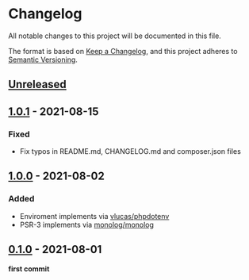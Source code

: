# Changelog

All notable changes to this project will be documented in this file.

The format is based on [Keep a Changelog](https://keepachangelog.com/en/1.0.0/),
and this project adheres to [Semantic Versioning](https://semver.org/spec/v2.0.0.html).

## [Unreleased]

## [1.0.1] - 2021-08-15

### Fixed

- Fix typos in README.md, CHANGELOG.md and composer.json files

## [1.0.0] - 2021-08-02

### Added

- Enviroment implements via [vlucas/phpdotenv](https://packagist.org/packages/vlucas/phpdotenv)
- PSR-3 implements via [monolog/monolog](https://packagist.org/packages/monolog/monolog)

## [0.1.0] - 2021-08-01

**first commit**

[unreleased]: https://github.com/ManuelGil/project-skeleton/compare/v1.0.1...HEAD
[1.0.1]: https://github.com/ManuelGil/project-skeleton/compare/v1.0.0...v1.0.1
[1.0.0]: https://github.com/ManuelGil/project-skeleton/compare/v0.1.0...v1.0.0
[0.1.0]: https://github.com/ManuelGil/project-skeleton/releases/tag/v0.1.0
